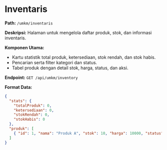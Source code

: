 # Inventaris

**Path:** `/umkm/inventaris`

**Deskripsi:** Halaman untuk mengelola daftar produk, stok, dan informasi inventaris.

**Komponen Utama:**
- Kartu statistik total produk, ketersediaan, stok rendah, dan stok habis.
- Pencarian serta filter kategori dan status.
- Tabel produk dengan detail stok, harga, status, dan aksi.

**Endpoint:** `GET /api/umkm/inventory`

**Format Data:**
```json
{
  "stats": {
    "totalProduk": 0,
    "ketersediaan": 0,
    "stokRendah": 0,
    "stokHabis": 0
  },
  "produk": [
    { "id": 1, "nama": "Produk A", "stok": 10, "harga": 10000, "status": "aktif" }
  ]
}
```
